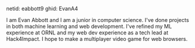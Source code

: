 netid: eabbott9
ghid: EvanA4


I am Evan Abbott and I am a junior in computer science. I've done projects in both machine learning and web development. I've refined my ML experience at ORNL and my web dev experience as a tech lead at Hack4Impact. I hope to make a multiplayer video game for web browsers.